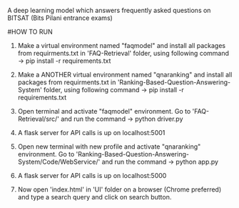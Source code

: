 A deep learning model which answers frequently asked questions on BITSAT (Bits Pilani entrance exams)

#HOW TO RUN

1. Make a virtual  environment named "faqmodel" and install all packages from requirments.txt in 'FAQ-Retrieval' folder, using following command -> pip install -r requirements.txt

2. Make a ANOTHER virtual  environment named "qnaranking" and install all packages from requirments.txt in 'Ranking-Based-Question-Answering-System' folder, using following command -> pip install -r requirements.txt

3. Open terminal and activate "faqmodel" environment. Go to 'FAQ-Retrieval/src/' and run the command -> python driver.py

4. A flask server for API calls is up on localhost:5001

5. Open new terminal with new profile and activate "qnaranking" environment. Go to 'Ranking-Based-Question-Answering-System/Code/WebService/' and run the command -> python app.py

6. A flask server for API calls is up on localhost:5000

7. Now open 'index.html' in 'UI' folder on a browser (Chrome preferred) and type a search query and click on search button. 